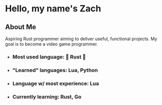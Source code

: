 # Hello, my name's Zach

## About Me
Aspiring Rust programmer aiming to deliver useful, functional projects. My goal is to become a video game programmer.
* ### Most used language: 🦀 Rust 🦀
* ### "Learned" languages: Lua, Python
* ### Language w/ most experience: Lua
* ### Currently learning: Rust, Go

<!--
**ZachyonDan/ZachyonDan** is a ✨ _special_ ✨ repository because its `README.md` (this file) appears on your GitHub profile.

Here are some ideas to get you started:

- 🔭 I’m currently working on ...
- 🌱 I’m currently learning ...
- 👯 I’m looking to collaborate on ...
- 🤔 I’m looking for help with ...
- 💬 Ask me about ...
- 📫 How to reach me: ...
- 😄 Pronouns: ...
- ⚡ Fun fact: ...
-->
